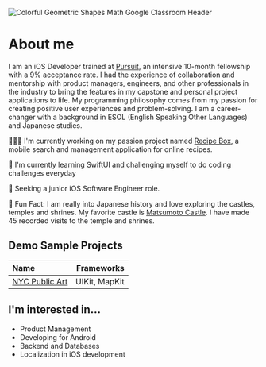 ![Colorful Geometric Shapes Math Google Classroom Header](https://user-images.githubusercontent.com/52185677/117301505-b3104b80-ae48-11eb-890e-30639c13e7a8.png)

# About me
I am an iOS Developer trained at [Pursuit](https://www.pursuit.org/), an intensive 10-month fellowship with a 9% acceptance rate. I had the experience of collaboration and mentorship with product managers, engineers, and other professionals in the industry to bring the features in my capstone and personal project applications to life. My programming philosophy comes from my passion for creating positive user experiences and problem-solving. I am a career-changer with a background in ESOL (English Speaking Other Languages) and Japanese studies. 

👩🏾‍💻   I'm currently working on my passion project named [Recipe Box](https://github.com/jocelyn-boyd/Recipe-Box), a mobile search and management application for online recipes.

🌱   I'm currently learning SwiftUI and challenging myself to do coding challenges everyday

🏢   Seeking a junior iOS Software Engineer role.

🙂   Fun Fact: I am really into Japanese history and love exploring the castles, temples and shrines. My favorite castle is [Matsumoto Castle](https://visitmatsumoto.com/en/spot/matsumotocastle/). I have made 45 recorded visits to the temple and shrines.

## Demo Sample Projects
|Name      |Frameworks|
|:---------|---------:|
|[NYC Public Art](https://github.com/jocelyn-boyd/nyc-public-art) | UIKit, MapKit |

## I'm interested in...
- Product Management
- Developing for Android
- Backend and Databases
- Localization in iOS development
